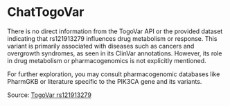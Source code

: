 # ChatTogoVar

There is no direct information from the TogoVar API or the provided dataset indicating that rs121913279 influences drug metabolism or response. This variant is primarily associated with diseases such as cancers and overgrowth syndromes, as seen in its ClinVar annotations. However, its role in drug metabolism or pharmacogenomics is not explicitly mentioned.

For further exploration, you may consult pharmacogenomic databases like PharmGKB or literature specific to the PIK3CA gene and its variants.

Source: [TogoVar rs121913279](https://identifiers.org/dbsnp/rs121913279)